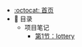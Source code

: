 - [:octocat: 首页](/README)
- :memo: 目录
   - 项目笔记   
       - [第1节：lottery](/md/lottery-project/Lottery项目笔记.md)

